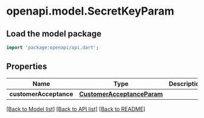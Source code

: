 # openapi.model.SecretKeyParam

## Load the model package
```dart
import 'package:openapi/api.dart';
```

## Properties
Name | Type | Description | Notes
------------ | ------------- | ------------- | -------------
**customerAcceptance** | [**CustomerAcceptanceParam**](CustomerAcceptanceParam.md) |  | 

[[Back to Model list]](../README.md#documentation-for-models) [[Back to API list]](../README.md#documentation-for-api-endpoints) [[Back to README]](../README.md)


